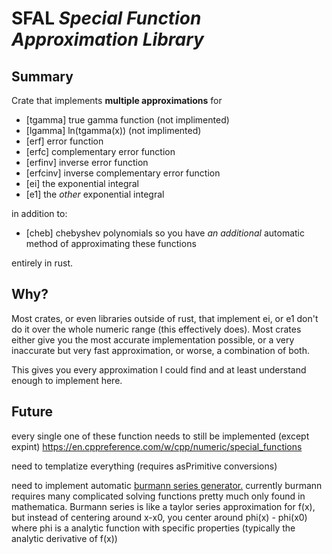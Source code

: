 # SFAL *Special Function Approximation Library*


## Summary

Crate that implements **multiple approximations** for

- [tgamma] true gamma function (not implimented)
- [lgamma] ln(tgamma(x)) (not implimented)
- [erf] error function
- [erfc] complementary error function
- [erfinv] inverse error function
- [erfcinv] inverse complementary error function
- [ei] the exponential integral
- [e1] the *other* exponential integral

in addition to:

- [cheb] chebyshev polynomials so you have *an additional* automatic method of approximating these functions
 
entirely in rust.  

## Why?

Most crates, or even libraries outside of rust, that implement ei, or e1 don't do it over the whole numeric range (this effectively does).
Most crates either give you the most accurate implementation possible, or a very inaccurate but very fast approximation, or worse, a combination of both. 

This gives you every approximation I could find and at least understand enough to implement here. 

## Future

every single one of these function needs to still be implemented (except expint)
https://en.cppreference.com/w/cpp/numeric/special_functions

need to templatize everything (requires asPrimitive conversions)

need to implement automatic [burmann series generator.](https://www.semanticscholar.org/paper/On-B%C3%BCrmann's-Theorem-and-Its-Application-to-of-and-Sch%C3%B6pf-Supancic/eec2f0f6260e486f8a4fffb7f619e0717fae4645)
currently burmann requires many complicated solving functions pretty much only found in mathematica. 
Burmann series is like a taylor series approximation for f(x), but instead of centering around x-x0, you center around phi(x) - phi(x0) where phi is a analytic function with specific properties (typically the analytic derivative of f(x))